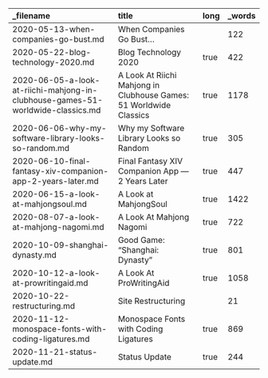 | _filename                                                                       | title                                                              | long | _words |
| :------------------------------------------------------------------------------ | :----------------------------------------------------------------- | :--- | :----- |
| 2020-05-13-when-companies-go-bust.md                                            | When Companies Go Bust…                                            |      | 122    |
| 2020-05-22-blog-technology-2020.md                                              | Blog Technology 2020                                               | true | 422    |
| 2020-06-05-a-look-at-riichi-mahjong-in-clubhouse-games-51-worldwide-classics.md | A Look At Riichi Mahjong in Clubhouse Games: 51 Worldwide Classics | true | 1178   |
| 2020-06-06-why-my-software-library-looks-so-random.md                           | Why my Software Library Looks so Random                            | true | 305    |
| 2020-06-10-final-fantasy-xiv-companion-app-2-years-later.md                     | Final Fantasy XIV Companion App — 2 Years Later                    | true | 447    |
| 2020-06-15-a-look-at-mahjongsoul.md                                             | A Look at MahjongSoul                                              | true | 1422   |
| 2020-08-07-a-look-at-mahjong-nagomi.md                                          | A Look At Mahjong Nagomi                                           | true | 722    |
| 2020-10-09-shanghai-dynasty.md                                                  | Good Game: “Shanghai: Dynasty”                                     | true | 801    |
| 2020-10-12-a-look-at-prowritingaid.md                                           | A Look At ProWritingAid                                            | true | 1058   |
| 2020-10-22-restructuring.md                                                     | Site Restructuring                                                 |      | 21     |
| 2020-11-12-monospace-fonts-with-coding-ligatures.md                             | Monospace Fonts with Coding Ligatures                              | true | 869    |
| 2020-11-21-status-update.md                                                     | Status Update                                                      | true | 244    |
